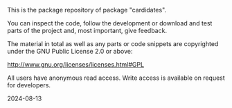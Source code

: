 This is the package repository of package "cardidates".

You can inspect the code, follow the development or download and test
parts of the project and, most important, give feedback.

The material in total as well as any parts or code snippets are copyrighted
under the GNU Public License 2.0 or above:

http://www.gnu.org/licenses/licenses.html#GPL

All users have anonymous read access.
Write access is available on request for developers.

2024-08-13
